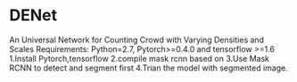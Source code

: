 # DENet
An Universal Network for Counting Crowd with Varying Densities and Scales
Requirements: Python=2.7, Pytorch>=0.4.0 and tensorflow >=1.6
1.Install Pytorch,tensorflow
2.compile mask rcnn based on
3.Use Mask RCNN to detect and segment first
4.Trian the model with segmented image.
